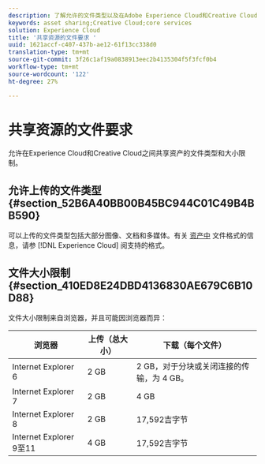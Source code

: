 ```yaml
---
description: 了解允许的文件类型以及在Adobe Experience Cloud和Creative Cloud之间共享资产的大小限制。
keywords: asset sharing;Creative Cloud;core services
solution: Experience Cloud
title: '共享资源的文件要求 '
uuid: 1621accf-c407-437b-ae12-61f13cc338d0
translation-type: tm+mt
source-git-commit: 3f26c1af19a0838913eec2b4135304f5f3fcf0b4
workflow-type: tm+mt
source-wordcount: '122'
ht-degree: 27%

---
```



# 共享资源的文件要求

允许在Experience Cloud和Creative Cloud之间共享资产的文件类型和大小限制。

## 允许上传的文件类型 {#section_52B6A40BB00B45BC944C01C49B4BB590}

可以上传的文件类型包括大部分图像、文档和多媒体。有关 [资产中](https://helpx.adobe.com/experience-manager/brand-portal/using/brand-portal-supported-formats.html) 文件格式的信息，请参 [!DNL Experience Cloud] 阅支持的格式。

## 文件大小限制 {#section_410ED8E24DBD4136830AE679C6B10D88}

文件大小限制来自浏览器，并且可能因浏览器而异：

| 浏览器 | 上传（总大小） | 下载（每个文件） |
|--- |--- |--- |
| Internet Explorer 6 | 2 GB | 2 GB，对于分块或关闭连接的传输，为 4 GB。 |
| Internet Explorer 7 | 2 GB | 4 GB |
| Internet Explorer 8 | 2 GB | 17,592吉字节 |
| Internet Explorer 9至11 | 4 GB | 17,592吉字节 |

